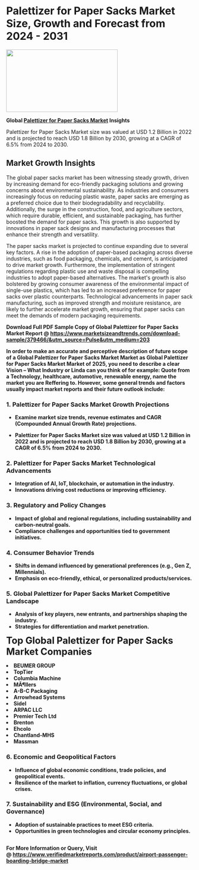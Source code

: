 <H1>Palettizer for Paper Sacks Market Size, Growth and Forecast from 2024 - 2031</H1><img class="aligncenter size-medium wp-image-584254" src="https://thirdeyenews.in/wp-content/uploads/2024/09/Global-Market-Research-300x168.jpeg" alt="" width="300" height="168" /><p><strong>Global&nbsp;<a href="https://www.marketsizeandtrends.com/download-sample/379466/&amp;utm_source=Pulse&amp;utm_medium=203">Palettizer for Paper Sacks Market</a> Insights</strong></p><p>Palettizer for Paper Sacks Market size was valued at USD 1.2 Billion in 2022 and is projected to reach USD 1.8 Billion by 2030, growing at a CAGR of 6.5% from 2024 to 2030.</p><p><h2>Market Growth Insights</h2> <p>The global paper sacks market has been witnessing steady growth, driven by increasing demand for eco-friendly packaging solutions and growing concerns about environmental sustainability. As industries and consumers increasingly focus on reducing plastic waste, paper sacks are emerging as a preferred choice due to their biodegradability and recyclability. Additionally, the surge in the construction, food, and agriculture sectors, which require durable, efficient, and sustainable packaging, has further boosted the demand for paper sacks. This growth is also supported by innovations in paper sack designs and manufacturing processes that enhance their strength and versatility.</p> <p><strong></strong></p> <p>The paper sacks market is projected to continue expanding due to several key factors. A rise in the adoption of paper-based packaging across diverse industries, such as food packaging, chemicals, and cement, is anticipated to drive market growth. Furthermore, the implementation of stringent regulations regarding plastic use and waste disposal is compelling industries to adopt paper-based alternatives. The market's growth is also bolstered by growing consumer awareness of the environmental impact of single-use plastics, which has led to an increased preference for paper sacks over plastic counterparts. Technological advancements in paper sack manufacturing, such as improved strength and moisture resistance, are likely to further accelerate market growth, ensuring that paper sacks can meet the demands of modern packaging requirements.</p> <p><strong></p><p><span class=""><strong>Download Full PDF Sample Copy of Global Palettizer for Paper Sacks Market Report</strong> @ <a href="https://www.marketsizeandtrends.com/download-sample/379466/&amp;utm_source=Pulse&amp;utm_medium=203" target="_blank">https://www.marketsizeandtrends.com/download-sample/379466/&amp;utm_source=Pulse&amp;utm_medium=203</a></span></p><p>In order to make an accurate and perceptive description of future scope of a Global&nbsp;Palettizer for Paper Sacks Market Market as Global&nbsp;Palettizer for Paper Sacks Market Market of 2025, you need to describe a clear Vision &ndash; What Industry or Linda can you think of for example: Quote from a Technology, healthcare, automotive, renewable energy, name the market you are Reffering to. However, some general trends and factors usually impact market reports and their future outlook include:</p><h3>1.&nbsp;<strong>Palettizer for Paper Sacks Market Growth Projections</strong></h3><ul><li>Examine market size trends, revenue estimates and CAGR (Compounded Annual Growth Rate) projections.</li><li><p>Palettizer for Paper Sacks Market size was valued at USD 1.2 Billion in 2022 and is projected to reach USD 1.8 Billion by 2030, growing at a CAGR of 6.5% from 2024 to 2030.</p></li></ul><h3>2.&nbsp;<strong>Palettizer for Paper Sacks Market Technological Advancements</strong></h3><ul><li>Integration of AI, IoT, blockchain, or automation in the industry.</li><li>Innovations driving cost reductions or improving efficiency.</li></ul><h3>3.&nbsp;<strong>Regulatory and Policy Changes</strong></h3><ul><li>Impact of global and regional regulations, including sustainability and carbon-neutral goals.</li><li>Compliance challenges and opportunities tied to government initiatives.</li></ul><h3>4.&nbsp;<strong>Consumer Behavior Trends</strong></h3><ul><li>Shifts in demand influenced by generational preferences (e.g., Gen Z, Millennials).</li><li>Emphasis on eco-friendly, ethical, or personalized products/services.</li></ul><h3>5.&nbsp;<strong>Global Palettizer for Paper Sacks Market Competitive Landscape</strong></h3><ul><li>Analysis of key players, new entrants, and partnerships shaping the industry.</li><li>Strategies for differentiation and market penetration.</li></ul><p data-pm-slice="1 1 []"><span style="color: inherit; font-family: inherit; font-size: 25px;">Top Global Palettizer for Paper Sacks Market Companies</span></p><div class="" data-test-id=""><p><li>BEUMER GROUP</li><li> TopTier</li><li> Columbia Machine</li><li> MÃ¶llers</li><li> A-B-C Packaging</li><li> Arrowhead Systems</li><li> Sidel</li><li> ARPAC LLC</li><li> Premier Tech Ltd</li><li> Brenton</li><li> Ehcolo</li><li> Chantland-MHS</li><li> Massman</li></p></div><h3>6.&nbsp;<strong>Economic and Geopolitical Factors</strong></h3><ul><li>Influence of global economic conditions, trade policies, and geopolitical events.</li><li>Resilience of the market to inflation, currency fluctuations, or global crises.</li></ul><h3>7.&nbsp;<strong>Sustainability and ESG (Environmental, Social, and Governance)</strong></h3><ul><li>Adoption of sustainable practices to meet ESG criteria.</li><li>Opportunities in green technologies and circular economy principles.</li></ul><h2><strong style="font-size: 14px;">For More Information or Query, Visit @&nbsp;</strong><a style="background-color: #ffffff; font-size: 14px;" href="https://www.marketsizeandtrends.com/report/palettizer-for-paper-sacks-market/" target="_blank">https://www.verifiedmarketreports.com/product/airport-passenger-boarding-bridge-market</a></h2>
